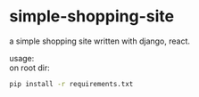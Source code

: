 # simple-shopping-site
a simple shopping site written with django, react. 

usage:  
on root dir:  

```bash
pip install -r requirements.txt
```
